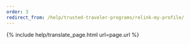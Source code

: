 ```yaml
---
order: 3
redirect_from: /help/trusted-traveler-programs/relink-my-profile/
---
```


{% include help/translate_page.html url=page.url %}
